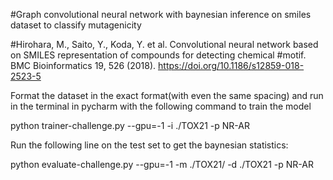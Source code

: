 #Graph convolutional neural network with baynesian inference on smiles dataset to classify mutagenicity

#Hirohara, M., Saito, Y., Koda, Y. et al. Convolutional neural network based on SMILES representation of compounds for detecting chemical #motif. BMC Bioinformatics 19, 526 (2018). https://doi.org/10.1186/s12859-018-2523-5

Format the dataset in the exact format(with even the same spacing)
and run in the terminal in pycharm with the following command to train the model

python trainer-challenge.py --gpu=-1 -i ./TOX21  -p NR-AR

Run the following line on the test set to get the baynesian statistics:

python evaluate-challenge.py --gpu=-1 -m ./TOX21/ -d ./TOX21 -p NR-AR

